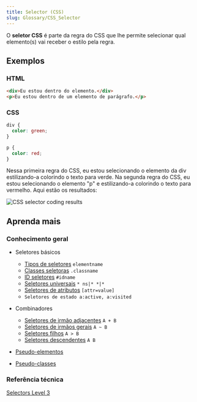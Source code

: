 ```yaml
---
title: Selector (CSS)
slug: Glossary/CSS_Selector
---
```


O **seletor CSS** é parte da regra do CSS que lhe permite selecionar qual elemento(s) vai receber o estilo pela regra.

## Exemplos

### HTML

```html
<div>Eu estou dentro do elemento.</div>
<p>Eu estou dentro de um elemento de parágrafo.</p>
```

### CSS

```css
div {
  color: green;
}

p {
  color: red;
}
```

Nessa primeira regra do CSS, eu estou selecionando o elemento da div estilizando-a colorindo o texto para verde. Na segunda regra do CSS, eu estou selecionando o elemento "p" e estilizando-a colorindo o texto para vermelho. Aqui estão os resultados:

![CSS selector coding results](cssselectormdnglossary.jpg)

## Aprenda mais

### Conhecimento geral

- Seletores básicos

  - [Tipos de seletores](/pt-BR/docs/Web/CSS/Type_selectors) `elementname`
  - [Classes seletoras](/pt-BR/docs/Web/CSS/Class_selectors) `.classname`
  - [ID seletores](/pt-BR/docs/Web/CSS/ID_selectors) `#idname`
  - [Seletores universais](/pt-BR/docs/Web/CSS/Universal_selectors) `* ns|* *|*`
  - [Seletores de atributos](/pt-BR/docs/Web/CSS/Attribute_selectors) `[attr=value]`
  - `Seletores de estado a:active, a:visited`

- Combinadores

  - [Seletores de irmão adjacentes](/pt-BR/docs/Web/CSS/Adjacent_sibling_selectors) `A + B`
  - [Seletores de irmãos gerais](/pt-BR/docs/Web/CSS/General_sibling_selectors) `A ~ B`
  - [Seletores filhos](/pt-BR/docs/Web/CSS/Child_selectors) `A > B`
  - [Seletores descendentes](/pt-BR/docs/Web/CSS/Descendant_selectors) `A B`

- [Pseudo-elementos](/pt-BR/docs/Web/CSS/Pseudo-elements)
- [Pseudo-classes](/pt-BR/docs/Web/CSS/Pseudo-classes)

### Referência técnica

[Selectors Level 3](https://drafts.csswg.org/selectors-3/)

